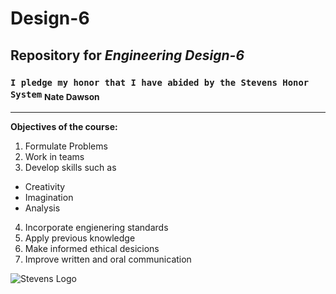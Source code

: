 # **Design-6**
## Repository for _Engineering Design-6_
###  `I pledge my honor that I have abided by the Stevens Honor System` <sub>Nate Dawson<sub>

---

**Objectives of the course:**
1. Formulate Problems
2. Work in teams
3. Develop skills such as
-    Creativity
-    Imagination
-    Analysis
4. Incorporate engienering standards
5. Apply previous knowledge
6. Make informed ethical desicions
7. Improve written and oral communication

![Stevens Logo](docs/assets/StevensLogo.jpg "Stevens Logo")
